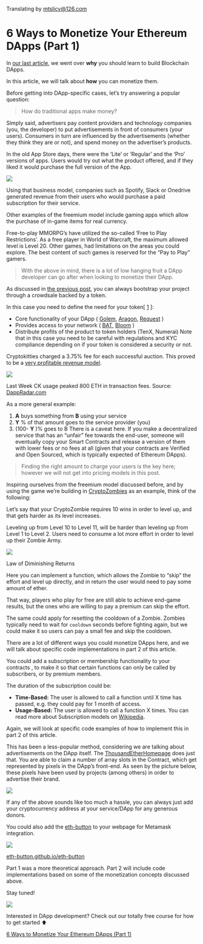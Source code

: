 Translating by mtslicy@126.com

# 6 Ways to Monetize Your Ethereum DApps (Part 1)

In [our last article](https://medium.com/loom-network/why-you-should-learn-to-build-blockchain-apps-be9a92e8d08e), we went over **why** you should learn to build Blockchain DApps.

In this article, we will talk about **how** you can monetize them.

Before getting into DApp-specific cases, let’s try answering a popular question:

> How do traditional apps make money?

Simply said, advertisers pay content providers and technology companies (you, the developer) to put advertisements in front of consumers (your users). Consumers in turn are influenced by the advertisements (whether they think they are or not), and spend money on the advertiser’s products.

In the old App Store days, there were the ‘Lite’ or ‘Regular’ and the ‘Pro’ versions of apps. Users would try out what the product offered, and if they liked it would purchase the full version of the App.

![](https://i.imgur.com/SUZR9rP.png)

Using that business model, companies such as Spotify, Slack or Onedrive generated revenue from their users who would purchase a paid subscription for their service.

Other examples of the freemium model include gaming apps which allow the purchase of in-game items for real currency.

Free-to-play MMORPG’s have utilized the so-called ‘Free to Play Restrictions’. As a free player in World of Warcraft, the maximum allowed level is Level 20. Other games, had limitations on the areas you could explore. The best content of such games is reserved for the “Pay to Play” gamers.

> With the above in mind, there is a lot of low hanging fruit a DApp developer can go after when looking to monetize their DApp.

As discussed in [the previous post](https://medium.com/loom-network/why-you-should-learn-to-build-blockchain-apps-be9a92e8d08e), you can always bootstrap your project through a crowdsale backed by a token.

In this case you need to define the need for your token[ [1](https://medium.com/@mrdavey/good-discussion-and-question-2446e3827de2) ]:

* Core functionality of your DApp ( [Golem](https://golem.network/), [Aragon](https://aragon.one/), [Request](https://request.network/) )
* Provides access to your network ( [BAT](https://basicattentiontoken.org/), [Bloom](https://hellobloom.io/) )
* Distribute profits of the product to token holders (TenX, Numerai)
Note that in this case you need to be careful with regulations and KYC compliance depending on if your token is considered a security or not.

Cryptokitties charged a 3.75% fee for each successful auction. This proved to be a [very profitable revenue model](https://medium.com/@codetractio/a-look-into-cryptokitties-revenue-model-6466b705a998).

![](https://i.imgur.com/Z4HZHLa.png)

Last Week CK usage peaked 800 ETH in transaction fees. Source: [DappRadar.com](https://dappradar.com/)

As a more general example:

1. **A** buys something from **B** using your service
2. **Y** % of that amount goes to the service provider (you)
3. (100- **Y** )% goes to B
There is a caveat here. If you make a decentralized service that has an “unfair” fee towards the end-user, someone will eventually copy your Smart Contracts and release a version of them with lower fees or no fees at all (given that your contracts are Verified and Open Sourced, which is typically expected of Ethereum DApps).

> Finding the right amount to charge your users is the key here; however we will not get into pricing models in this post.

Inspiring ourselves from the freemium model discussed before, and by using the game we’re building in [CryptoZombies](https://cryptozombies.io/) as an example, think of the following:

Let’s say that your CryptoZombie requires 10 wins in order to level up, and that gets harder as its level increases.

Leveling up from Level 10 to Level 11, will be harder than leveling up from Level 1 to Level 2. Users need to consume a lot more effort in order to level up their Zombie Army.

![](https://i.imgur.com/z7Rewob.png)

Law of Diminishing Returns

Here you can implement a function, which allows the Zombie to “skip” the effort and level up directly, and in return the user would need to pay some amount of ether.

That way, players who play for free are still able to achieve end-game results, but the ones who are willing to pay a premium can skip the effort.

The same could apply for resetting the cooldown of a Zombie. Zombies typically need to wait for `cooldown` seconds before fighting again, but we could make it so users can pay a small fee and skip the cooldown.

There are a lot of different ways you could monetize DApps here, and we will talk about specific code implementations in part 2 of this article.

You could add a subscription or membership functionality to your contracts , to make it so that certain functions can only be called by subscribers, or by premium members.

The duration of the subscription could be:

* **Time-Based:** The user is allowed to call a function until X time has passed, e.g. they could pay for 1 month of access.
* **Usage-Based:** The user is allowed to call a function X times.
You can read more about Subscription models on [Wikipedia](https://en.wikipedia.org/wiki/Subscription_business_model).

Again, we will look at specific code examples of how to implement this in part 2 of this article.

This has been a less-popular method, considering we are talking about advertisements on the DApp itself. The [ThousandEtherHomepage](http://thousandetherhomepage.com/) does just that. You are able to claim a number of array slots in the Contract, which get represented by pixels in the DApp’s front-end. As seen by the picture below, these pixels have been used by projects (among others) in order to advertise their brand.

![](https://i.imgur.com/fYNqkJi.png)

If any of the above sounds like too much a hassle, you can always just add your cryptocurrency address at your service/DApp for any generous donors.

You could also add the [eth-button](https://eth-button.github.io/eth-button/) to your webpage for Metamask integration.

![](https://i.imgur.com/hS3Kocb.png)

[eth-button.github.io/eth-button](http://eth-button.github.io/eth-button)

Part 1 was a more theoretical approach. Part 2 will include code implementations based on some of the monetization concepts discussed above.

Stay tuned!

![](https://i.imgur.com/eTXoU5g.gifv)

Interested in DApp development? Check out our totally free course for how to get started ⬆

[6 Ways to Monetize Your Ethereum DApps (Part 1)](https://medium.com/loom-network/6-ways-to-monetize-your-ethereum-dapps-part-1-28e9bb18f87e)
